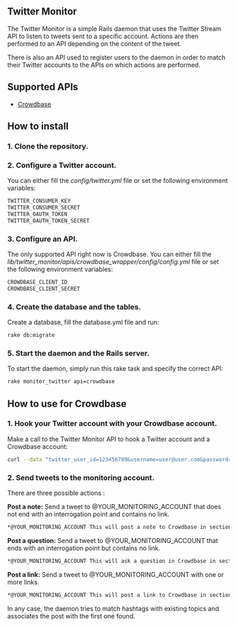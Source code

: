 ## Twitter Monitor
The Twitter Monitor is a simple Rails daemon that uses the Twitter Stream API to listen to tweets sent to a specific account.
Actions are then performed to an API depending on the content of the tweet.

There is also an API used to register users to the daemon in order to match their Twitter accounts to the APIs on which
actions are performed.

## Supported APIs
* [Crowdbase](https://api.crowdbase.com)

## How to install
### 1. Clone the repository.

### 2. Configure a Twitter account.

You can either fill the *config/twitter.yml* file or set the following environment variables:
```sh
TWITTER_CONSUMER_KEY
TWITTER_CONSUMER_SECRET
TWITTER_OAUTH_TOKEN
TWITTER_OAUTH_TOKEN_SECRET
```

### 3. Configure an API.

The only supported API right now is Crowdbase. You can either fill the *lib/twitter_monitor/apis/crowdbase_wrapper/config/config.yml* file
or set the following environment variables:
```sh
CROWDBASE_CLIENT_ID
CROWDBASE_CLIENT_SECRET
```

### 4. Create the database and the tables.

Create a database, fill the database.yml file and run:
```sh
rake db:migrate
```

### 5. Start the daemon and the Rails server.

To start the daemon, simply run this rake task and specify the correct API:
```sh
rake monitor_twitter api=crowdbase
```

## How to use for Crowdbase
### 1. Hook your Twitter account with your Crowdbase account.
Make a call to the Twitter Monitor API to hook a Twitter account and a Crowdbase account:
```sh
curl --data "twitter_user_id=123456789&username=user@user.com&password=PASSWORD&subdomain=crowdbase_subdomain" http://YOUR_SERVER/api/v1/crowdbase_users.json
```

### 2. Send tweets to the monitoring account.
There are three possible actions :

**Post a note:** Send a tweet to @YOUR_MONITORING_ACCOUNT that does not end with an interrogation point and contains no link.
```sh
*@YOUR_MONITORING_ACCOUNT This will post a note to Crowdbase in section #topic.*
```

**Post a question:** Send a tweet to @YOUR_MONITORING_ACCOUNT that ends with an interrogation point but contains no link.
```sh
*@YOUR_MONITORING_ACCOUNT This will ask a question in Crowdbase in section #topic?*
```

**Post a link:** Send a tweet to @YOUR_MONITORING_ACCOUNT with one or more links.
```sh
*@YOUR_MONITORING_ACCOUNT This will post a link to Crowdbase in section #topic http://www.crowdbase.com*
```

In any case, the daemon tries to match hashtags with existing topics and associates the post with the first one found.